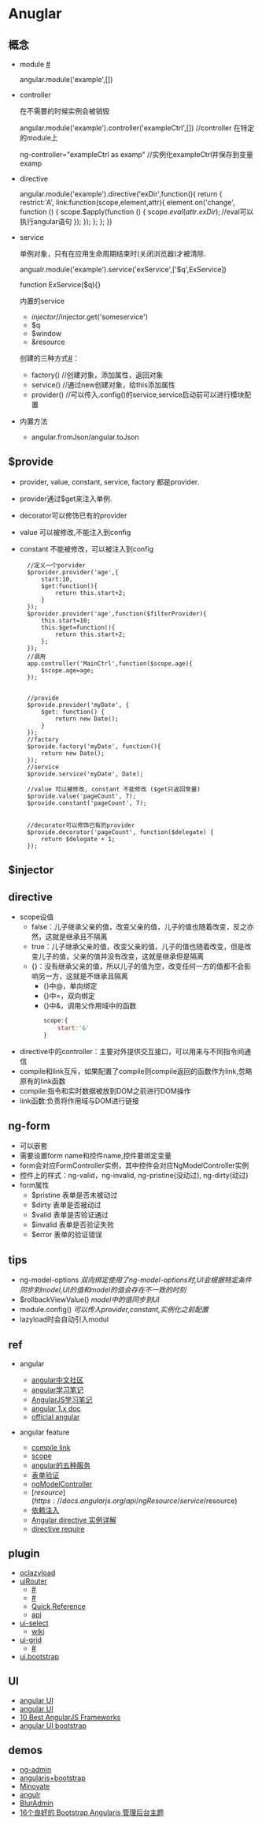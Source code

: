 # Anuglar


## 概念

+ module [#](https://docs.angularjs.org/api/ng/type/angular.Module)
   
    angular.module('example',[])
    
+ controller

    在不需要的时候实例会被销毁

    angular.module('example').controller('exampleCtrl',[]) //controller 在特定的module上
    
    ng-controller="exampleCtrl as examp"  //实例化exampleCtrl并保存到变量examp
    
+ directive

    angular.module('example').directive('exDir',function(){
        return {
            restrict:'A',
            link:function(scope,element,attr){
                element.on('change', function () {
					scope.$apply(function () {
						scope.$eval(attr.exDir); //$eval可以执行angular语句
					});
				});
            };
        };
    })
    
+ service
   
    单例对象，只有在应用生命周期结束时(关闭浏览器)才被清除.
   
    angualr.module('example').service('exService',['$q',ExService])
    
    function ExService($q){}

    内置的service
    - $injector //$injector.get('someservice')
    - $q
    - $window
    - &resource
    
    创建的三种方式[#](http://www.oschina.net/translate/angularjs-factory-vs-service-vs-provider)：
    - factory()  //创建对象，添加属性，返回对象
    - service()  //通过new创建对象，给this添加属性
    - provider()  //可以传入.config()的service,service启动前可以进行模块配置

+ 内置方法

    - angular.fromJson/angular.toJson

## $provide

+ provider, value, constant, service, factory 都是provider.
+ provider通过$get来注入单例.
+ decorator可以修饰已有的provider
+ value 可以被修改,不能注入到config
+ constant 不能被修改，可以被注入到config


        //定义一个porvider
        $provider.provider('age',{
            start:10,
            $get:function(){
                return this.start+2;
            }
        });
        $provider.provider('age',function($filterProvider){
            this.start=10;
            this.$get=function(){
                return this.start+2;
            };
        });
        //调用
        app.controller('MainCtrl',function($scope.age){
            $scope.age=age;
        });


        //provide
        $provide.provider('myDate', {
            $get: function() {
                return new Date();
            }
        });
        //factory
        $provide.factory('myDate', function(){
            return new Date();
        });
        //service
        $provide.service('myDate', Date);

        //value 可以被修改, constant 不能修改 ($get只返回常量)
        $provide.value('pageCount', 7);
        $provide.constant('pageCount', 7);
        

        //decorator可以修饰已有的provider
        $provide.decorator('pageCount', function($delegate) {
            return $delegate + 1;
        });


## $injector

## directive

+ scope设值
    - false：儿子继承父亲的值，改变父亲的值，儿子的值也随着改变，反之亦然，这就是继承且不隔离
    - true：儿子继承父亲的值，改变父亲的值，儿子的值也随着改变，但是改变儿子的值，父亲的值并没有改变，这就是继承但是隔离
    - {}：没有继承父亲的值，所以儿子的值为空，改变任何一方的值都不会影响另一方，这就是不继承且隔离
        + {}中@，单向绑定
        + {}中=，双向绑定
        + {}中&，调用父作用域中的函数
            ```js
            scope:{
                start:'&'
            }
            ```
+ directive中的controller：主要对外提供交互接口，可以用来与不同指令间通信
+ compile和link互斥，如果配置了compile则compile返回的函数作为link,忽略原有的link函数
+ compile:指令和实时数据被放到DOM之前进行DOM操作
+ link函数:负责将作用域与DOM进行链接

## ng-form

+ 可以嵌套
+ 需要设置form name和控件name,控件要绑定变量
+ form会对应FormController实例，其中控件会对应NgModelController实例
+ 控件上的样式：ng-valid，ng-invalid, ng-pristine(没动过), ng-dirty(动过)
+ form属性
    - $pristine 表单是否未被动过
    - $dirty 表单是否被动过
    - $valid 表单是否验证通过
    - $invalid 表单是否验证失败
    - $error 表单的验证错误

## tips

+ ng-model-options 
    *双向绑定使用了ng-model-options时,UI会根据特定条件同步到model,UI的值和model的值会存在不一致的时刻*
+ $rollbackViewValue() 
    *model中的值同步到UI*
+ module.config()
    *可以传入provider,constant,实例化之前配置*
+ lazyload时会自动引入modul





## ref
- angular
    + [angular中文社区](http://angularjs.cn/tag/AngularJS)
    + [angular学习笔记](http://www.cnblogs.com/liulangmao/tag/angular/default.html?page=4)
    + [AngularJS学习笔记](https://www.zouyesheng.com/angular.html)
    + [angular 1.x doc](http://devdocs.io/angularjs~1.5/api/ng/function/angular.foreach)
    + [official angular](https://code.angularjs.org/1.3.20/docs/api/ng/service/$document)

- angular feature
    + [compile link](http://www.cnblogs.com/liulangmao/p/3980256.html) 
    + [scope](http://www.cnblogs.com/liulangmao/p/3990720.html)
    + [angular的五种服务](http://www.cnblogs.com/liulangmao/p/4078246.html)
    + [表单验证](http://www.cnblogs.com/liulangmao/p/4118868.html)
    + [ngModelController](http://www.cnblogs.com/liulangmao/p/4110137.html)
    + [$resource](https://docs.angularjs.org/api/ngResource/service/$resource)
    + [依赖注入](http://www.html-js.com/article/Understand-the-dependency-injection-in-AngularJS-with-Angular-development-web-application)
    + [Angular directive 实例详解](https://segmentfault.com/a/1190000005851663)
    + [directive require](https://my.oschina.net/u/2342955/blog/411508)

## plugin
+ [oclazyload](https://oclazyload.readme.io/docs)
+ [uiRouter](https://github.com/angular-ui/ui-router/wiki) 
    + [#](http://bubkoo.com/2014/01/01/angular/ui-router/guide/state-manager/)
    + [#](https://ui-router.github.io/)
    + [Quick Reference](https://github.com/angular-ui/ui-router/wiki/Quick-Reference)
    + [api](https://ui-router.github.io/ng1/docs/0.3.1/index.html#/api)
+ [ui-select](http://angular-ui.github.io/ui-select/#top)
    + [wiki](https://github.com/angular-ui/ui-select/wiki)
+ [ui-grid](http://ui-grid.info/)   
    + [#](https://blog.csdn.net/Inuyasha1121/article/details/55187415)
+ [ui.bootstrap](http://angular-ui.github.io/bootstrap/)

## UI
+ [angular UI](https://github.com/angular-ui)
+ [angular UI](https://angular-ui.github.io/)
+ [10 Best AngularJS Frameworks](https://codegeekz.com/10-best-angularjs-frameworks/)
+ [angular UI bootstrap](https://www.npmjs.com/package/angular-ui-bootstrap)

## demos
+ [ng-admin](https://github.com/marmelab/ng-admin)
+ [angularjs+bootstrap](https://www.cnblogs.com/fenghun/articles/5522964.html)
+ [Minovate](https://themeforest.net/item/minovate-angular-admin-dashboard/10068009)
+ [angulr](http://www.bootstrapstage.com/angulr-bootstrap-admin-web-app-with-angularjs/)
+ [BlurAdmin](https://akveo.github.io/blur-admin/)
+ [16个良好的 Bootstrap Angularjs 管理后台主题](https://www.cnblogs.com/yujinbin/p/5200762.html)